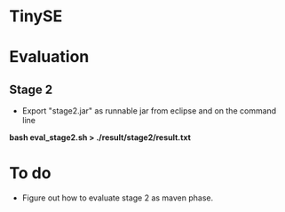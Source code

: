 # TinySE

# Evaluation

## Stage 2

* Export "stage2.jar" as runnable jar from eclipse and on the command line

**bash eval_stage2.sh > ./result/stage2/result.txt**

# To do

* Figure out how to evaluate stage 2 as maven phase.
